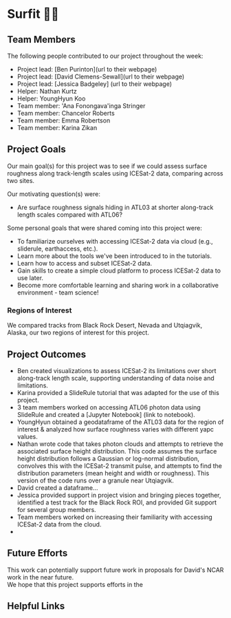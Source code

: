 # Surfit 🏄‍♂️

## Team Members

The following people contributed to our project throughout the week:
* Project lead: [Ben Purinton](url to their webpage)
* Project lead: [David Clemens-Sewall](url to their webpage)
* Project lead: [Jessica Badgeley] (url to their webpage)
* Helper: Nathan Kurtz
* Helper: YoungHyun Koo
* Team member: 'Ana Fonongava'inga Stringer
* Team member: Chancelor Roberts
* Team member: Emma Robertson
* Team member: Karina Zikan
  

## Project Goals
Our main goal(s) for this project was to see if we could assess surface roughness along track-length scales using ICESat-2 data, comparing across two sites. 

Our motivating question(s) were: 
* Are surface roughness signals hiding in ATL03 at shorter along-track length scales compared with ATL06?

Some personal goals that were shared coming into this project were:
* To familiarize ourselves with accessing ICESat-2 data via cloud (e.g., sliderule, earthaccess, etc.).
* Learn more about the tools we've been introduced to in the tutorials. 
* Learn how to access and subset ICESat-2 data. 
* Gain skills to create a simple cloud platform to process ICESat-2 data to use later.
* Become more comfortable learning and sharing work in a collaborative environment - team science! 

### Regions of Interest 
We compared tracks from Black Rock Desert, Nevada and Utqiagvik, Alaska, our two regions of interest for this project. 

## Project Outcomes

* Ben created visualizations to assess ICESat-2 its limitations over short along-track length scale, supporting understanding of data noise and limitations. 
* Karina provided a SlideRule tutorial that was adapted for the use of this project. 
* 3 team members worked on accessing ATL06 photon data using SlideRule and created a [Jupyter Notebook] (link to notebook). 
* YoungHyun obtained a geodataframe of the ATL03 data for the region of interest & analyzed how surface roughness varies with different yapc values. 
* Nathan wrote code that takes photon clouds and attempts to retrieve the associated surface height distribution. This code assumes the surface height distribution follows a Gaussian or log-normal distribution, convolves this with the ICESat-2 transmit pulse, and attempts to find the distribution parameters (mean height and width or roughness). This version of the code runs over a granule near Utqiagvik.
* David created a dataframe...
* Jessica provided support in project vision and bringing pieces together, identified a test track for the Black Rock ROI, and provided Git support for several group members.
* Team members worked on increasing their familiarity with accessing ICESat-2 data from the cloud. 
* 

## Future Efforts
This work can potentially support future work in proposals for David's NCAR work in the near future.  
We hope that this project supports efforts in the 


## Helpful Links 
